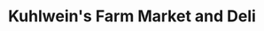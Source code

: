 ---
title: "Kuhlwein's Farm Market and Deli"
url: /hilliard/kuhlweins-farm-market-and-deli/
shop: Lebensmittel
---